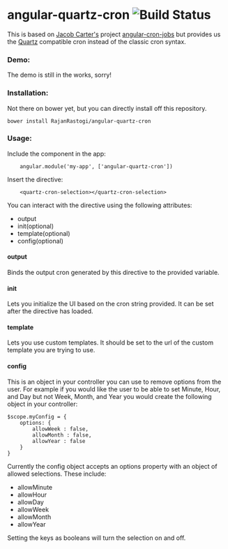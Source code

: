 angular-quartz-cron ![Build Status](https://travis-ci.org/RajanRastogi/angular-quartz-cron.svg?branch=master) 
===================

This is based on [Jacob Carter's](https://github.com/jacobscarter) project [angular-cron-jobs](https://github.com/jacobscarter/angular-cron-jobs) but provides us the [Quartz](https://quartz-scheduler.org/) compatible cron instead of the classic cron syntax.

### Demo:
The demo is still in the works, sorry!

### Installation:

Not there on bower yet, but you can directly install off this repository.

```
bower install RajanRastogi/angular-quartz-cron
```

### Usage:

Include the component in the app:

```
    angular.module('my-app', ['angular-quartz-cron'])
```

Insert the directive:
```
    <quartz-cron-selection></quartz-cron-selection>
```

You can interact with the directive using the following attributes:

* output
* init(optional)
* template(optional)
* config(optional)

#### output
Binds the output cron generated by this directive to the provided variable.

#### init
Lets you initialize the UI based on the cron string provided. It can be set after the directive has loaded. 

#### template
Lets you use custom templates. It should be set to the url of the custom template you are trying to use.

#### config
This is an object in your controller you can use to remove options from the user.  For example if you would like the user to be able to set Minute, Hour, and Day but not Week, Month, and Year you would create the following object in your controller:

    $scope.myConfig = {
        options: {
            allowWeek : false,
            allowMonth : false,
            allowYear : false
        }
    }

Currently the config object accepts an options property with an object of allowed selections.  These include:

* allowMinute
* allowHour
* allowDay
* allowWeek
* allowMonth
* allowYear

Setting the keys as booleans will turn the selection on and off.
